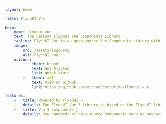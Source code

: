 ```yaml
---
layout: home

title: FlyonUI Vue

hero:
    name: FlyonUI Vue
    text: The Easiest FlyonUI Vue Components Library
    tagline: FlyonUI Vue is an open-source Vue Components Library with prebuilt, production-ready components designed for seamless integration and immediate use.
    image:
        src: /assets/logo.svg
        alt: FlyonUI vue
    actions:
        -   theme: brand
            text: Get Started
            link: quick-start
        -   theme: alt
            text: View on GitHub
            link: https://github.com/michaelcozzolino/flyonui-vue

features:
    -   title: Powered by FlyonUI 🚀
        details: The FlyonUI Vue 3 library is based on the FlyonUI library using vanilla JavaScript and Tailwind CSS.
    -   title: Vue 3 components 🧱
        details: Use hundreds of open-source components such as navbars, modals, and dropdowns based on Vue 3 and Tailwind CSS.
---
```


